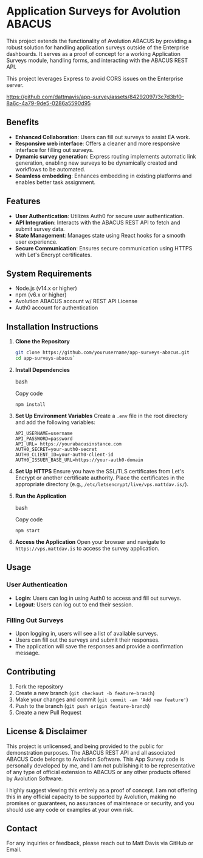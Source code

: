 # Application Surveys for Avolution ABACUS

This project extends the functionality of Avolution ABACUS by providing a robust solution for handling application surveys outside of the Enterprise dashboards. It serves as a proof of concept for a working Application Surveys module, handling forms, and interacting with the ABACUS REST API. 

This project leverages Express to avoid CORS issues on the Enterprise server.

https://github.com/dattmavis/app-survey/assets/84292097/3c7d3bf0-8a6c-4a79-9de5-0286a5590d95

## Benefits

- **Enhanced Collaboration**: Users can fill out surveys to assist EA work.
- **Responsive web interface**: Offers a cleaner and more responsive interface for filling out surveys.
- **Dynamic survey generation**: Express routing implements automatic link generation, enabling new surveys to be dynamically created and workflows to be automated.
- **Seamless embedding**: Enhances embedding in existing platforms and enables better task assignment.

## Features

- **User Authentication**: Utilizes Auth0 for secure user authentication.
- **API Integration**: Interacts with the ABACUS REST API to fetch and submit survey data.
- **State Management**: Manages state using React hooks for a smooth user experience.
- **Secure Communication**: Ensures secure communication using HTTPS with Let's Encrypt certificates.

## System Requirements

- Node.js (v14.x or higher)
- npm (v6.x or higher)
- Avolution ABACUS account w/ REST API License
- Auth0 account for authentication

## Installation Instructions

1. **Clone the Repository**
   ```bash
   git clone https://github.com/yourusername/app-surveys-abacus.git
   cd app-surveys-abacus` 

2.  **Install Dependencies**
    
    bash
    
    Copy code
    
    `npm install` 
    
3.  **Set Up Environment Variables** Create a `.env` file in the root directory and add the following variables:
    
		 
		API_USERNAME=username
		API_PASSWORD=password
		API_URL= https://yourabacusinstance.com
		AUTH0_SECRET=your-auth0-secret
		AUTH0_CLIENT_ID=your-auth0-client-id
		AUTH0_ISSUER_BASE_URL=https://your-auth0-domain

    
4.  **Set Up HTTPS** Ensure you have the SSL/TLS certificates from Let's Encrypt or another certificate authority. Place the certificates in the appropriate directory (e.g., `/etc/letsencrypt/live/vps.mattdav.is/`).
    
5.  **Run the Application**
    
    bash
    
    Copy code
    
    `npm start` 
    
6.  **Access the Application** Open your browser and navigate to `https://vps.mattdav.is` to access the survey application.
    

## Usage

### User Authentication

-   **Login**: Users can log in using Auth0 to access and fill out surveys.
-   **Logout**: Users can log out to end their session.

### Filling Out Surveys

-   Upon logging in, users will see a list of available surveys.
-   Users can fill out the surveys and submit their responses.
-   The application will save the responses and provide a confirmation message.

## Contributing

1.  Fork the repository
2.  Create a new branch (`git checkout -b feature-branch`)
3.  Make your changes and commit (`git commit -am 'Add new feature'`)
4.  Push to the branch (`git push origin feature-branch`)
5.  Create a new Pull Request

## License & Disclaimer

This project is unlicensed, and being provided to the public for demonstration purposes. The ABACUS REST API and all associated ABACUS Code belongs to Avolution Software.
This App Survey code is personally developed by me, and I am not publishing it to be representative of any type of official extension to ABACUS or any other products offered by Avolution Software. 

I highly suggest viewing this entirely as a proof of concept. I am not offering this in any official capacity to be supported by Avolution, making no promises or guarantees, no assurances of maintenace or security, and you should use any code or examples at your own risk.

## Contact

For any inquiries or feedback, please reach out to Matt Davis via GitHub or Email.

